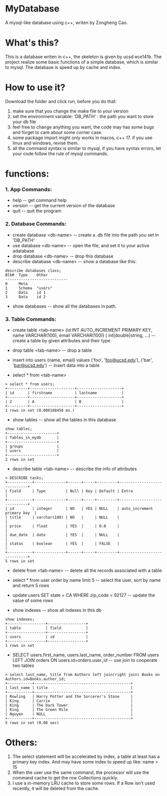 # MyDatabase
A mysql-like database using c++, writen by Zongheng Cao.

# What's this?
This is a database writen in c++, the skeleton is given by ucsd ece141b. 
The project realize some basic functions of a simple database, which is similar to mysql.
The database is speed up by cache and index.

# How to use it?
Download the folder and click run, before you do that:
1. make sure that you change the make file to your version
2. set the environment variable: 'DB_PATH' : the path you want to store your db file
3. feel free to change anything you want, the code may has some bugs and forget to care about some corner case.
4. some package import might only works in macos, c++ 17. if you use linux and windows, revise them. 
5. all the command syntax is similar to mysql, if you have syntax errors, let your code follow the rule of mysql commands.

# functions:

### 1. App Commands:
* help -- get command help
* version -- get the current version of the database
* quit -- quit the program


### 2. Database Commands: 

* create database \<db-name\> -- create a .db file into the path you set in 'DB_PATH'
* use database \<db-name\> -- open the file, and set it to your active adatabase
* drop database \<db-name\> -- drop this database
* describe database \<db-name\> -- show a database like this:

```
describe databases class;
Blk#  Type    Other
----------------------------
0     Meta 
1     Schema  "users"
2     Data    id 1
3     Data    id 2 
```
* show databases -- show all the databases in path.

### 3. Table Commands: 


* create table \<tab-name\> (id INT AUTO_INCREMENT PRIMARY KEY, name VARCHAR(100), email VARCHAR(100)) (<col-name> int|double|string, ...) -- create a table by given attributes and their type

* drop table \<tab-name\> -- drop a table

* insert into users (name, email) values ('foo', 'foo@ucsd.edu'), ('bar', 'bar@ucsd.edu') -- insert data into a table

* select * from \<tab-name\>

```
> select * from users;
+---------+--------------------+--------------------+
| id      | firstname          | lastname           | 
+---------+--------------------+--------------------+
| 2       | A                  | B                  | 
+---------+--------------------+--------------------+
1 rows in set (0.000108458 ms.)
```
* show tables -- show all the tables in this database
```
show tables;
+----------------------+
| Tables_in_mydb       |
+----------------------+
| groups               |
| users                |
+----------------------+
2 rows in set 
```

* describe table \<tab-name\> -- describe the info of attributes
```
> DESCRIBE tasks;
+-----------+--------------+------+-----+---------+-----------------------------+
| Field     | Type         | Null | Key | Default | Extra                       |
+-----------+--------------+------+-----+---------+-----------------------------+
| id        | integer      | NO   | YES | NULL    | auto_increment primary key  |
| title     | varchar(100) | NO   |     | NULL    |                             |
| price     | float        | YES  |     | 0.0     |                             |
| due_date  | date         | YES  |     | NULL    |                             |
| status    | boolean      | YES  |     | FALSE   |                             |
+-----------+--------------+------+-----+---------+-----------------------------+
5 rows in set 
```

* delete from \<tab-name\> -- delete all the records associated with a table 

* select * from user order by name limit 5 -- select the user, sort by name and return 5 rows

* update users SET state = CA WHERE zip_code = 92127 -- update the value of some rows

* show indexes -- show all indexes in this db
```
show indexes;
+-----------------+-----------------+
| table           | field           | 
+-----------------+-----------------+
| users           | id              |  
+-----------------+-----------------+
1 rows in set 
```

* SELECT users.first_name, users.last_name, order_number FROM users LEFT JOIN orders ON users.id=orders.user_id -- use join to cooperate two tables
```
> select last_name, title from Authors left join(right join) Books on Authors.id=Books.author_id;
+-----------+-------------------------------------------+
| last_name | title                                     |
+-----------+-------------------------------------------+
| Rowling   | Harry Potter and the Sorcerer's Stone     |
| King      | Carrie                                    |
| King      | The Dark Tower                            |
| King      | The Green Mile                            |
| Nguyen    | NULL                                      |
+-----------+-------------------------------------------+
5 rows in set (0.00 sec)
```

# Others:  

1. The select statement will be accelerated by index, a table at least has a primary key index. And may have some index to speed up like: name > 15
2. When the user use the same command, the processor will use the command cache to get the row Collections quickly.
3. I use a in-memory LRU cache to store some rows. If a Row isn't used recently, it will be deleted from the cache.




